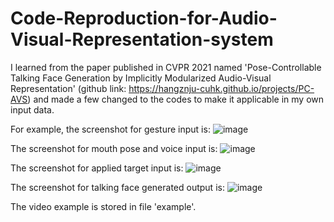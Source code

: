 # Code-Reproduction-for-Audio-Visual-Representation-system

I learned from the paper published in CVPR 2021 named 'Pose-Controllable Talking Face Generation by Implicitly Modularized Audio-Visual Representation' (github link: https://hangznju-cuhk.github.io/projects/PC-AVS) and made a few changed to the codes to make it applicable in my own input data. 

For example, the screenshot for gesture input is: 
![image](https://github.com/DanyXuXX/Code-Reproduction-for-Audio-Visual-Representation-system/assets/77055103/28b0bdb5-4c90-4a2f-9b84-38dc9c1cc9ff)

The screenshot for mouth pose and voice input is: 
![image](https://github.com/DanyXuXX/Code-Reproduction-for-Audio-Visual-Representation-system/assets/77055103/a99d897e-4546-4ce4-b49a-334fbd449bc6)


The screenshot for applied target input is: 
![image](https://github.com/DanyXuXX/Code-Reproduction-for-Audio-Visual-Representation-system/assets/77055103/2346d580-769c-4374-a4f4-e7da8d9c78fa)


The screenshot for talking face generated output is: 
![image](https://github.com/DanyXuXX/Code-Reproduction-for-Audio-Visual-Representation-system/assets/77055103/40c8585f-1db9-4844-91ec-98f192ec7836)


The video example is stored in file 'example'.
